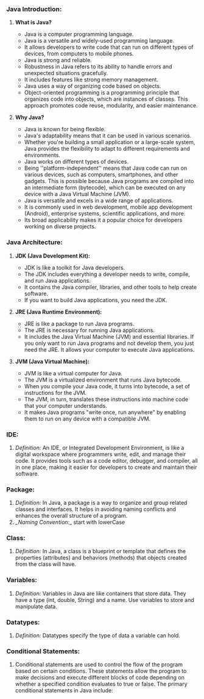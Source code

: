 ### Java Introduction:

1. **What is Java?**
      - Java is a computer programming language. 
      - Java is a versatile and widely-used programming language. 
      - It allows developers to write code that can run on different types of devices, from computers to mobile phones.
      - Java is strong and reliable.
      - Robustness in Java refers to its ability to handle errors and unexpected situations gracefully. 
      - It includes features like strong memory management.
      - Java uses a way of organizing code based on objects.
      - Object-oriented programming is a programming principle that organizes code into objects, which are instances of classes. This approach promotes code reuse, modularity, and easier maintenance.

2. **Why Java?**

     -  Java is known for being flexible.
     -  Java's adaptability means that it can be used in various scenarios. 
     -  Whether you're building a small application or a large-scale system, Java provides the flexibility to adapt to different requirements and environments.
     - Java works on different types of devices.
     - Being ''platform-independent'' means that Java code can run on various devices, such as computers, smartphones, and other gadgets. This is possible because Java programs are compiled into an intermediate form (bytecode), which can be executed on any device with a Java Virtual Machine (JVM).
     - Java is versatile and excels in a wide range of applications.
     - It is commonly used in web development, mobile app development (Android), enterprise systems, scientific applications, and more. 
     - Its broad applicability makes it a popular choice for developers working on diverse projects.

### Java Architecture:
   
1. **JDK (Java Development Kit):**
    - JDK is like a toolkit for Java developers.
    - The JDK includes everything a developer needs to write, compile, and run Java applications.
    - It contains the Java compiler, libraries, and other tools to help create software. 
    - If you want to build Java applications, you need the JDK.

2. **JRE (Java Runtime Environment):**
    - JRE is like a package to run Java programs.
    - The JRE is necessary for running Java applications. 
    - It includes the Java Virtual Machine (JVM) and essential libraries. If you only want to run Java programs and not develop them, you just need the JRE. It allows your computer to execute Java applications.

3. **JVM (Java Virtual Machine):**
   - JVM is like a virtual computer for Java.
   - The JVM is a virtualized environment that runs Java bytecode.
   - When you compile your Java code, it turns into bytecode, a set of instructions for the JVM. 
   - The JVM, in turn, translates these instructions into machine code that your computer understands. 
   - It makes Java programs "write once, run anywhere" by enabling them to run on any device with a compatible JVM.

### IDE:
  1. *Definition:*
      An IDE, or Integrated Development Environment, is like a digital workspace where programmers write, edit, and manage their code. It provides tools such as a code editor, debugger, and compiler, all in one place, making it easier for developers to create and maintain their software.

### Package:
   1. *Definition:*
      In Java, a package is a way to organize and group related classes and interfaces. It helps in avoiding naming conflicts and enhances the overall structure of a program.
   2. *_Naming Convention:*_
      start with lowerCase    

### Class:
   1. *Definition:*
      In Java, a class is a blueprint or template that defines the properties (attributes) and behaviors (methods) that objects created from the class will have.

### Variables:
   1. *Definition:*
     Variables in Java are like containers that store data. They have a type (int, double, String) and a name. Use variables to store and manipulate data.

### Datatypes:
   1. *Definition:*
       Datatypes specify the type of data a variable can hold. 

### Conditional Statements:
   1. Conditional statements  are used to control the flow of the program based on certain conditions. These statements allow the program to make decisions and execute different blocks of code depending on whether a specified condition evaluates to true or false. The primary conditional statements in Java include:
